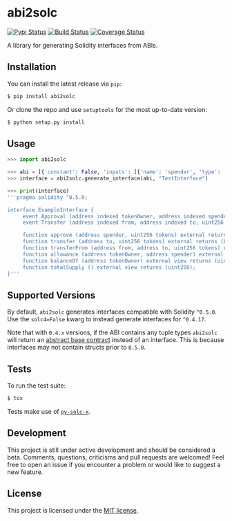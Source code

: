 # abi2solc

[![Pypi Status](https://img.shields.io/pypi/v/abi2solc.svg)](https://pypi.org/project/abi2solc/) [![Build Status](https://img.shields.io/travis/com/iamdefinitelyahuman/abi2solc.svg)](https://travis-ci.com/iamdefinitelyahuman/abi2solc) [![Coverage Status](https://coveralls.io/repos/github/iamdefinitelyahuman/abi2solc/badge.svg?branch=master)](https://coveralls.io/github/iamdefinitelyahuman/abi2solc?branch=master)

A library for generating Solidity interfaces from ABIs.

## Installation

You can install the latest release via ``pip``:

```bash
$ pip install abi2solc
```

Or clone the repo and use ``setuptools`` for the most up-to-date version:

```bash
$ python setup.py install
```

## Usage

```python
>>> import abi2solc

>>> abi = [{'constant': False, 'inputs': [{'name': 'spender', 'type': 'address'}, ...
>>> interface = abi2solc.generate_interface(abi, "TestInterface")

>>> print(interface)
'''pragma solidity ^0.5.0;

interface ExampleInterface {
     event Approval (address indexed tokenOwner, address indexed spender, uint256 tokens);
     event Transfer (address indexed from, address indexed to, uint256 tokens);

     function approve (address spender, uint256 tokens) external returns (bool success);
     function transfer (address to, uint256 tokens) external returns (bool success);
     function transferFrom (address from, address to, uint256 tokens) external returns (bool success);
     function allowance (address tokenOwner, address spender) external view returns (uint256 remaining);
     function balanceOf (address tokenOwner) external view returns (uint256 balance);
     function totalSupply () external view returns (uint256);
}'''
```

## Supported Versions

By default, `abi2solc` generates interfaces compatible with Solidity `^0.5.0`. Use the `solc4=False` kwarg to instead generate interfaces for `^0.4.17`.

Note that with `0.4.x` versions, if the ABI contains any tuple types `abi2solc` will return an [abstract base contract](https://solidity.readthedocs.io/en/v0.4.25/contracts.html#abstract-contracts) instead of an interface. This is because interfaces may not contain structs prior to `0.5.0`.

## Tests

To run the test suite:

```bash
$ tox
```

Tests make use of [``py-solc-x``](https://github.com/iamdefinitelyahuman/py-solc-x).

## Development

This project is still under active development and should be considered a beta. Comments, questions, criticisms and pull requests are welcomed! Feel free to open an issue if you encounter a problem or would like to suggest a new feature.

## License

This project is licensed under the [MIT license](LICENSE).
